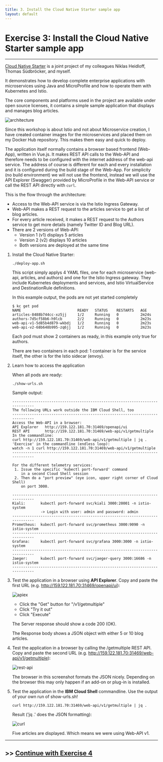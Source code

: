 ```yaml
---
title: 3. Install the Cloud Native Starter sample app
layout: default
---
```



# Exercise 3: Install the Cloud Native Starter sample app

---

[Cloud Native Starter](https://cloud-native-starter.mybluemix.net/) is a joint project of my colleagues Niklas Heidloff, Thomas Südbröcker, and myself. 

It demonstrates how to develop complete enterprise applications with microservices using Java and MicroProfile and how to operate them with Kubernetes and Istio.

The core components and platforms used in the project are available under open source licenses, it contains a simple sample application that displays and manages blog articles. 

![architecture](../images/cloudnativestarter-architecture.png)

Since this workshop is about Istio and not about Microservice creation, I have created container images for the microservices and placed them on my Docker Hub repository. This makes them easy and quick to deploy.

The application itself normally contains a browser based frontend (Web-App), written in Vue.js. It makes REST API calls to the Web-API and therefore needs to be configured with the internet address of the web-api service. The address of course is different for each and every installation and it is configured during the build stage of the Web-App. For simplicity (no build environment) we will not use the frontend, instead we will use the API Explorer (Swagger) provided by MicroProfile in the Web-API service or call the REST API directly with `curl`.

This is the flow through the architecture:

- Access to the Web-API service is via the Istio Ingress Gateway. 
- Web-API makes a REST request to the articles service to get a list of blog articles.
- For every article received, it makes a REST request to the Authors service to get more details (namely Twitter ID and Blog URL).
- There are 2 versions of Web-API:
    - Version 1 (v1) displays 5 articles
    - Version 2 (v2) displays 10 articles
    - Both versions are deployed at the same time

1. Install the Cloud Native Starter:

    ```
    ./deploy-app.sh
    ```
    
    This script simply applys 4 YAML files, one for each microservice (web-api, articles, and authors) and one for the Istio Ingress gateway. They include Kubernetes deployments and services, and Istio VirtualService and DestinationRule definitions.
    
    In this example output, the pods are not yet started completely

    ```
    $ kc get pod
    NAME                          READY   STATUS    RESTARTS   AGE
    articles-8488b744cc-xz5jj     1/2     Running   0          2m24s
    authors-7d5cf58b6-h9lcb       2/2     Running   0          2m23s
    web-api-v1-5d85b4d879-wkbdj   1/2     Running   0          2m23s
    web-api-v2-68b648b995-zq6jj   1/2     Running   0          2m23s
    ```

    Each pod must show 2 containers as ready, in this example only true for authors.

    There are two containers in each pod: 1 container is for the service itself, the other is for the Istio sidecar (envoy).

2. Learn how to access the application

    When all pods are ready:

    ```
    ./show-urls.sh
    ```

    Sample output:

    ```
    -----------------------------------------------------------------------------
    The following URLs work outside the IBM Cloud Shell, too
    -----------------------------------------------------------------------------
    Access the Web-API in a browser:
    API Explorer   http://159.122.181.70:31469/openapi/ui
    REST API       http://159.122.181.70:31469/web-api/v1/getmultiple
    In the commandline:
    curl http://159.122.181.70:31469/web-api/v1/getmultiple | jq .
    'Exercise' in the commandline (endless loop):
    watch -n 1 curl http://159.122.181.70:31469/web-api/v1/getmultiple
    -----------------------------------------------------------------------------
    
    For the different telemetry services:
     1. Issue the specific 'kubectl port-forward' command 
        in a second Cloud Shell session 
     2. Then do a "port preview" (eye icon, upper right corner of Cloud Shell)
        on port 3000.
    
    -----------------------------------------------------------------------------
    Kiali:       kubectl port-forward svc/kiali 3000:20001 -n istio-system
                 -> Login with user: admin and password: admin
    -----------------------------------------------------------------------------
    Prometheus:  kubectl port-forward svc/prometheus 3000:9090 -n istio-system
    -----------------------------------------------------------------------------
    Grafana:     kubectl port-forward svc/grafana 3000:3000 -n istio-system
    -----------------------------------------------------------------------------
    Jaeger:      kubectl port-forward svc/jaeger-query 3000:16686 -n istio-system
    -----------------------------------------------------------------------------
    ```

1. Test the application in a browser using **API Explorer**. Copy and paste the first URL (e.g. http://159.122.181.70:31469/openapi/ui):

    ![apiex](../images/api-explorer.png)

    - Click the "Get" button for "/v1/getmultiple"
    - Click "Try it out"
    - Click "Execute"


    The Server response should show a code 200 (OK).
    
    The Response body shows a JSON object with either 5 or 10 blog articles.

1. Test the application in a browser by calling the /getmultiple REST API. Copy and paste the second URL (e.g. http://159.122.181.70:31469/web-api/v1/getmultiple):  

    ![rest-api](../images/rest-api.png)

    The browser in this screenshot formats the JSON nicely. Depending on the browser this may only happen if an add-on or plug-in is installed.


1. Test the application in the **IBM Cloud Shell** commandline. Use the output of your own run of show-urls.sh!

    ```
    curl http://159.122.181.70:31469/web-api/v1/getmultiple | jq .
    ```

    Result ('jq .' does the JSON formatting):

    ![curl](../images/curl-web-api.png)

    Five articles are displayed. Which means we were using Web-API v1.

---    

## >> [Continue with Exercise 4](exercise4.md)